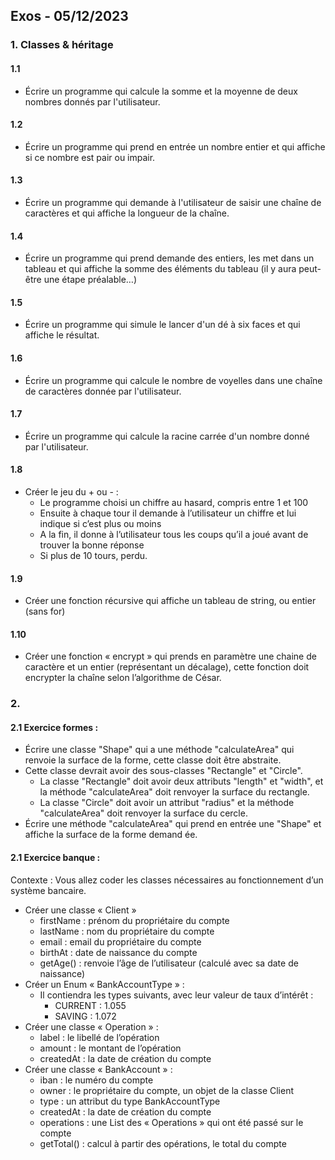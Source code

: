 ## Exos - 05/12/2023


### 1. Classes & héritage

 
#### 1.1


- Écrire un programme qui calcule la somme et la moyenne de deux nombres donnés par l'utilisateur.


#### 1.2


- Écrire un programme qui prend en entrée un nombre entier et qui affiche si ce nombre est pair ou impair.


#### 1.3


- Écrire un programme qui demande à l'utilisateur de saisir une chaîne de caractères et qui affiche la longueur de la chaîne.


#### 1.4


- Écrire un programme qui prend demande des entiers, les met dans un tableau et qui affiche la somme des éléments du tableau (il y aura peut-être une étape préalable…)


#### 1.5


- Écrire un programme qui simule le lancer d'un dé à six faces et qui affiche le résultat.


#### 1.6


- Écrire un programme qui calcule le nombre de voyelles dans une chaîne de caractères donnée par l'utilisateur.


#### 1.7


- Écrire un programme qui calcule la racine carrée d'un nombre donné par l'utilisateur.


#### 1.8


- Créer le jeu du + ou - :
    - Le programme choisi un chiffre au hasard, compris entre 1 et 100
    - Ensuite à chaque tour il demande à l’utilisateur un chiffre et lui indique si c’est plus ou moins
    - A la fin, il donne à l’utilisateur tous les coups qu’il a joué avant de trouver la bonne réponse
    - Si plus de 10 tours, perdu.


#### 1.9


- Créer une fonction récursive qui affiche un tableau de string, ou entier (sans for)


#### 1.10


- Créer une fonction « encrypt » qui prends en paramètre une chaine de caractère et un entier (représentant un décalage), cette fonction doit encrypter la chaîne selon l’algorithme de César.


### 2.


#### 2.1 Exercice formes :


- Écrire une classe "Shape" qui a une méthode "calculateArea" qui renvoie la surface de la forme, cette classe
  doit être abstraite.
- Cette classe devrait avoir des sous-classes "Rectangle" et "Circle".
    - La classe "Rectangle" doit avoir deux attributs "length" et "width", et la méthode "calculateArea"
      doit renvoyer la surface du rectangle.
    - La classe "Circle" doit avoir un attribut "radius" et la méthode "calculateArea" doit renvoyer la
      surface du cercle.
- Écrire une méthode "calculateArea" qui prend en entrée une "Shape" et affiche la surface de la forme
  demand ée.


#### 2.1 Exercice banque :


Contexte :
Vous allez coder les classes nécessaires au fonctionnement d’un système bancaire.
- Créer une classe « Client »
    - firstName : prénom du propriétaire du compte
    - lastName : nom du propriétaire du compte
    - email : email du propriétaire du compte
    - birthAt : date de naissance du compte
    - getAge() : renvoie l’âge de l’utilisateur (calculé avec sa date de naissance)
- Créer un Enum « BankAccountType » :
    - Il contiendra les types suivants, avec leur valeur de taux d’intérêt :
        - CURRENT : 1.055
        - SAVING : 1.072
- Créer une classe « Operation » :
    - label : le libellé de l’opération
    - amount : le montant de l’opération
    - createdAt : la date de création du compte
- Créer une classe « BankAccount » :
    - iban : le numéro du compte
    - owner : le propriétaire du compte, un objet de la classe Client
    - type : un attribut du type BankAccountType
    - createdAt : la date de création du compte
    - operations : une List des « Operations » qui ont été passé sur le compte
    - getTotal() : calcul à partir des opérations, le total du compte